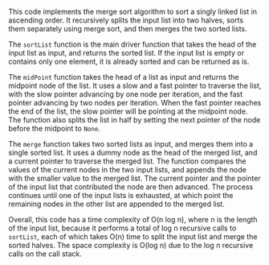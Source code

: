 This code implements the merge sort algorithm to sort a singly linked list in ascending order. It recursively splits the input list into two halves, sorts them separately using merge sort, and then merges the two sorted lists.

The `sortList` function is the main driver function that takes the head of the input list as input, and returns the sorted list. If the input list is empty or contains only one element, it is already sorted and can be returned as is.

The `midPoint` function takes the head of a list as input and returns the midpoint node of the list. It uses a slow and a fast pointer to traverse the list, with the slow pointer advancing by one node per iteration, and the fast pointer advancing by two nodes per iteration. When the fast pointer reaches the end of the list, the slow pointer will be pointing at the midpoint node. The function also splits the list in half by setting the next pointer of the node before the midpoint to `None`.

The `merge` function takes two sorted lists as input, and merges them into a single sorted list. It uses a dummy node as the head of the merged list, and a current pointer to traverse the merged list. The function compares the values of the current nodes in the two input lists, and appends the node with the smaller value to the merged list. The current pointer and the pointer of the input list that contributed the node are then advanced. The process continues until one of the input lists is exhausted, at which point the remaining nodes in the other list are appended to the merged list.

Overall, this code has a time complexity of O(n log n), where n is the length of the input list, because it performs a total of log n recursive calls to `sortList`, each of which takes O(n) time to split the input list and merge the sorted halves. The space complexity is O(log n) due to the log n recursive calls on the call stack.